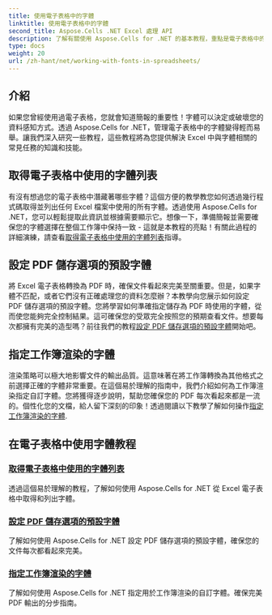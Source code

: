 ```yaml
---
title: 使用電子表格中的字體
linktitle: 使用電子表格中的字體
second_title: Aspose.Cells .NET Excel 處理 API
description: 了解有關使用 Aspose.Cells for .NET 的基本教程，重點是電子表格中的字體管理並確保最佳的文件呈現。
type: docs
weight: 20
url: /zh-hant/net/working-with-fonts-in-spreadsheets/
---
```

## 介紹

如果您曾經使用過電子表格，您就會知道簡報的重要性！字體可以決定或破壞您的資料感知方式。透過 Aspose.Cells for .NET，管理電子表格中的字體變得輕而易舉。讓我們深入研究一些教程，這些教程將為您提供解決 Excel 中與字體相關的常見任務的知識和技能。

## 取得電子表格中使用的字體列表

有沒有想過您的電子表格中潛藏著哪些字體？這個方便的教學教您如何透過幾行程式碼取得並列出任何 Excel 檔案中使用的所有字體。透過使用 Aspose.Cells for .NET，您可以輕鬆提取此資訊並根據需要顯示它。想像一下，準備簡報並需要確保您的字體選擇在整個工作簿中保持一致 - 這就是本教程的亮點！有關此過程的詳細演練，請查看[取得電子表格中使用的字體列表](./get-list-of-fonts-used-in-spreadsheet/)指導。

## 設定 PDF 儲存選項的預設字體

將 Excel 電子表格轉換為 PDF 時，確保文件看起來完美至關重要。但是，如果字體不匹配，或者它們沒有正確處理您的資料怎麼辦？本教學向您展示如何設定 PDF 儲存選項的預設字體。您將學習如何準確指定儲存為 PDF 時使用的字體，從而使您能夠完全控制結果。這可確保您的受眾完全按照您的預期查看文件。想要每次都擁有完美的造型嗎？前往我們的教程[設定 PDF 儲存選項的預設字體](./set-default-font-for-pdf-save-options/)開始吧。

## 指定工作簿渲染的字體

渲染策略可以極大地影響文件的輸出品質。這意味著在將工作簿轉換為其他格式之前選擇正確的字體非常重要。在這個易於理解的指南中，我們介紹如何為工作簿渲染指定自訂字體。您將獲得逐步說明，幫助您確保您的 PDF 每次看起來都是一流的。個性化您的文檔，給人留下深刻的印象！透過閱讀以下教學了解如何操作[指定工作簿渲染的字體](./specify-fonts-for-workbook-rendering/).

## 在電子表格中使用字體教程
### [取得電子表格中使用的字體列表](./get-list-of-fonts-used-in-spreadsheet/)
透過這個易於理解的教程，了解如何使用 Aspose.Cells for .NET 從 Excel 電子表格中取得和列出字體。
### [設定 PDF 儲存選項的預設字體](./set-default-font-for-pdf-save-options/)
了解如何使用 Aspose.Cells for .NET 設定 PDF 儲存選項的預設字體，確保您的文件每次都看起來完美。
### [指定工作簿渲染的字體](./specify-fonts-for-workbook-rendering/)
了解如何使用 Aspose.Cells for .NET 指定用於工作簿渲染的自訂字體。確保完美 PDF 輸出的分步指南。